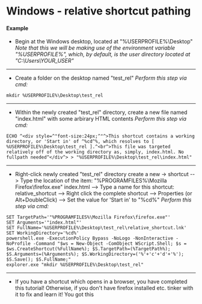 <!-- 

This file (on GitHub):

https://github.com/mcavallo-git/Coding/search?q=relative+shortcut

-->

# Windows - relative shortcut pathing

#### Example

* Begin at the Windows desktop, located at "%USERPROFILE%\Desktop"
*Note that this we will be making use of the environment variable "%USERPROFILE%", which, by default, is the user directory located at "C:\Users\YOUR_USER"*

***
* Create a folder on the desktop named "test_rel"
*Perform this step via cmd:*
```
mkdir %USERPROFILE%\Desktop\test_rel

```

***
* Within the newly created "test_rel" directory, create a new file named "index.html" with some arbirary HTML contents
*Perform this step via cmd:*
```
ECHO ^<div style=^"font-size:24px;^"^>This shortcut contains a working directory, or 'Start in' of ^%cd^%, which resolves to [ %USERPROFILE%\Desktop\test_rel ].^<br^>This file was targeted relatively off of the working directory as, simply, index.html. No fullpath needed^</div^> > "%USERPROFILE%\Desktop\test_rel\index.html"

``` 

***
* Right-click newly created "test_rel" directory create a new -> shortcut
--> Type the location of the item: "%PROGRAMFILES%\Mozilla Firefox\firefox.exe" index.html
--> Type a name for this shortcut: relative_shortcut
--> Right click the complete shortcut --> Properties (or Alt+DoubleClick) --> Set the value for 'Start in' to "%cd%"
*Perform this step via cmd:*
```
SET TargetPath='"%PROGRAMFILES%\Mozilla Firefox\firefox.exe"'
SET Arguments='"index.html"'
SET FullName='%USERPROFILE%\Desktop\test_rel\relative_shortcut.lnk'
SET WorkingDirectory='%cd%'
powershell.exe -ExecutionPolicy Bypass -NoLogo -NonInteractive -NoProfile -Command "$ws = New-Object -ComObject WScript.Shell; $s = $ws.CreateShortcut(%FullName%); $S.TargetPath=(%TargetPath%); $S.Arguments=(%Arguments%); $S.WorkingDirectory=('%'+'c'+'d'+'%'); $S.Save(); $S.FullName;"
explorer.exe "mkdir %USERPROFILE%\Desktop\test_rel"

```


***
* If you have a shortcut which opens in a browser, you have completed this tutorial! Otherwise, if you don't have firefox installed etc. tinker with it to fix and learn it! You got this
